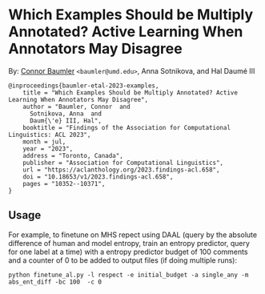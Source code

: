 # Which Examples Should be Multiply Annotated? Active Learning When Annotators May Disagree

By: [Connor Baumler](https://ctbaumler.github.io/) `<baumler@umd.edu>`, Anna Sotnikova, and Hal Daumé III

```
@inproceedings{baumler-etal-2023-examples,
    title = "Which Examples Should be Multiply Annotated? Active Learning When Annotators May Disagree",
    author = "Baumler, Connor  and
      Sotnikova, Anna  and
      Daum{\'e} III, Hal",
    booktitle = "Findings of the Association for Computational Linguistics: ACL 2023",
    month = jul,
    year = "2023",
    address = "Toronto, Canada",
    publisher = "Association for Computational Linguistics",
    url = "https://aclanthology.org/2023.findings-acl.658",
    doi = "10.18653/v1/2023.findings-acl.658",
    pages = "10352--10371",
}
```


## Usage

For example, to finetune on MHS repect using DAAL (query by the absolute difference of human and model entropy, train an entropy predictor, query for one label at a time) with a entropy predictor budget of 100 comments and a counter of 0 to be added to output files (if doing multiple runs):

```
python finetune_al.py -l respect -e initial_budget -a single_any -m abs_ent_diff -bc 100  -c 0
```
